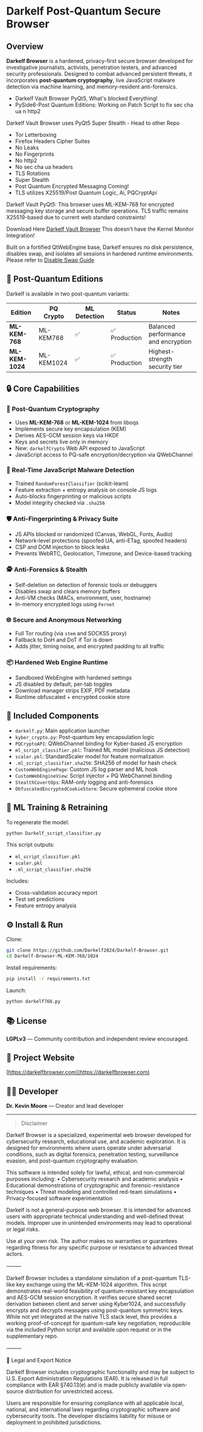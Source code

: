 # Darkelf Post-Quantum Secure Browser

## Overview
**Darkelf Browser** is a hardened, privacy-first secure browser developed for investigative journalists, activists, penetration testers, and advanced security professionals. Designed to combat advanced persistent threats, it incorporates **post-quantum cryptography**, live JavaScript malware detection via machine learning, and memory-resident anti-forensics.

- Darkelf Vault Browser PyQt5, What's blocked Everything! 
- PySide6-Post Quantum Editions: Working on Patch Script to fix sec cha ua n http2 

Darkelf Vault Browser uses PyQt5 Super Stealth - Head to other Repo

- Tor Letterboxing
- Firefox Headers Cipher Suites
- No Leaks
- No Fingerprints
- No http2
- No sec cha ua headers
- TLS Rotations
- Super Stealth
- Post Quantum Encrypted Messaging Coming!
- TLS utilizes X25519/Post Quantum Logic, Ai, PQCryptApi

Darkelf Vault PyQt5: This browser uses ML-KEM-768 for encrypted messaging key storage and secure buffer operations. TLS traffic remains X25519-based due to current web standard constraints!

Download Here [Darkelf Vault Browser](https://github.com/Darkelf2024/Darkelf-Browser-v3-PQC/blob/main/Darkelf%20Vault%20Browser.py) This doesn't have the Kernel Monitor Integration!

Built on a fortified QtWebEngine base, Darkelf ensures no disk persistence, disables swap, and isolates all sessions in hardened runtime environments. Please refer to [Disable Swap Guide](https://github.com/Darkelf2024/Darkelf-Browser-v3-PQC/blob/main/disable_swap_macos_guide.md)

## 🧬 Post-Quantum Editions
Darkelf is available in two post-quantum variants:

| Edition       | PQ Crypto   | ML Detection | Status       | Notes                                  |
|---------------|-------------|--------------|--------------|----------------------------------------|
| **ML-KEM-768**  | ML-KEM768    | ✅           | ✅ Production    | Balanced performance and encryption    |
| **ML-KEM-1024** | ML-KEM1024   | ✅           | ✅ Production | Highest-strength security tier         |

## 🔒 Core Capabilities

### 🔐 Post-Quantum Cryptography
- Uses **ML-KEM-768** or **ML-KEM-1024** from liboqs
- Implements secure key encapsulation (KEM)
- Derives AES-GCM session keys via HKDF
- Keys and secrets live only in memory
- New: `darkelfCrypto` Web API exposed to JavaScript
- JavaScript access to PQ-safe encryption/decryption via QWebChannel

### 🧠 Real-Time JavaScript Malware Detection
- Trained `RandomForestClassifier` (scikit-learn)
- Feature extraction + entropy analysis on console JS logs
- Auto-blocks fingerprinting or malicious scripts
- Model integrity checked via `.sha256`

### 🛡 Anti-Fingerprinting & Privacy Suite
- JS APIs blocked or randomized (Canvas, WebGL, Fonts, Audio)
- Network-level protections (spoofed UA, anti-ETag, spoofed headers)
- CSP and DOM injection to block leaks
- Prevents WebRTC, Geolocation, Timezone, and Device-based tracking

### 🕵️ Anti-Forensics & Stealth
- Self-deletion on detection of forensic tools or debuggers
- Disables swap and clears memory buffers
- Anti-VM checks (MACs, environment, user, hostname)
- In-memory encrypted logs using `Fernet`

### 🌐 Secure and Anonymous Networking
- Full Tor routing (via `stem` and SOCKS5 proxy)
- Fallback to DoH and DoT if Tor is down
- Adds jitter, timing noise, and encrypted padding to all traffic

### 📦 Hardened Web Engine Runtime
- Sandboxed WebEngine with hardened settings
- JS disabled by default, per-tab toggles
- Download manager strips EXIF, PDF metadata
- Runtime obfuscated + encrypted cookie store

## 📁 Included Components

- `darkelf.py`: Main application launcher
- `kyber_crypto.py`: Post-quantum key encapsulation logic
- `PQCryptoAPI`: QWebChannel binding for Kyber-based JS encryption
- `ml_script_classifier.pkl`: Trained ML model (malicious JS detection)
- `scaler.pkl`: StandardScaler model for feature normalization
- `.ml_script_classifier.sha256`: SHA256 of model for hash check
- `CustomWebEnginePage`: Custom JS log parser and ML hook
- `CustomWebEngineView`: Script injector + PQ WebChannel binding
- `StealthCovertOps`: RAM-only logging and anti-forensics
- `ObfuscatedEncryptedCookieStore`: Secure ephemeral cookie store

## 🧪 ML Training & Retraining
To regenerate the model:
```bash
python Darkelf_script_classifier.py
```
This script outputs:
- `ml_script_classifier.pkl`
- `scaler.pkl`
- `.ml_script_classifier.sha256`

Includes:
- Cross-validation accuracy report
- Test set predictions
- Feature entropy analysis

## ⚙️ Install & Run
Clone:
```bash
git clone https://github.com/Darkelf2024/Darkelf-Browser.git
cd Darkelf-Browser-ML-KEM-768/1024
```

Install requirements:
```bash
pip install -r requirements.txt
```

Launch:
```bash
python darkelf768.py
```

## 📚 License
**LGPLv3** — Community contribution and independent review encouraged.

## 🔗 Project Website
[https://darkelfbrowser.com](https://darkelfbrowser.com)

## 👨‍💻 Developer
**Dr. Kevin Moore** — Creator and lead developer

---

> Disclaimer

Darkelf Browser is a specialized, experimental web browser developed for cybersecurity research, educational use, and academic exploration. It is designed for environments where users operate under adversarial conditions, such as digital forensics, penetration testing, surveillance evasion, and post-quantum cryptography evaluation.

This software is intended solely for lawful, ethical, and non-commercial purposes including:
	•	Cybersecurity research and academic analysis
	•	Educational demonstrations of cryptographic and forensic-resistance techniques
	•	Threat modeling and controlled red-team simulations
	•	Privacy-focused software experimentation

Darkelf is not a general-purpose web browser. It is intended for advanced users with appropriate technical understanding and well-defined threat models. Improper use in unintended environments may lead to operational or legal risks.

Use at your own risk. The author makes no warranties or guarantees regarding fitness for any specific purpose or resistance to advanced threat actors.

⸻

Darkelf Browser includes a standalone simulation of a post-quantum TLS-like key exchange using the ML-KEM-1024 algorithm. This script demonstrates real-world feasibility of quantum-resistant key encapsulation and AES-GCM session encryption. It verifies secure shared secret derivation between client and server using Kyber1024, and successfully encrypts and decrypts messages using post-quantum symmetric keys. While not yet integrated at the native TLS stack level, this provides a working proof-of-concept for quantum-safe key negotiation, reproducible via the included Python script and available upon request or in the supplementary repo.

⸻

🔐 Legal and Export Notice

Darkelf Browser includes cryptographic functionality and may be subject to U.S. Export Administration Regulations (EAR). It is released in full compliance with EAR §740.13(e) and is made publicly available via open-source distribution for unrestricted access.

Users are responsible for ensuring compliance with all applicable local, national, and international laws regarding cryptographic software and cybersecurity tools. The developer disclaims liability for misuse or deployment in prohibited jurisdictions.

